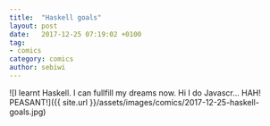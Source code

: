 ```yaml
---
title:  "Haskell goals"
layout: post
date:   2017-12-25 07:19:02 +0100
tag:
- comics
category: comics
author: sebiwi
---
```


![I learnt Haskell. I can fullfill my dreams now. Hi I do Javascr... HAH! PEASANT!]({{ site.url }}/assets/images/comics/2017-12-25-haskell-goals.jpg)
